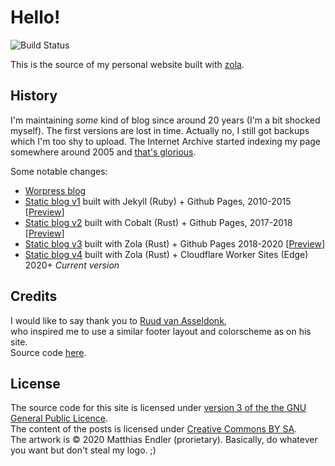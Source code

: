 # Hello!

![Build Status](https://github.com/mre/mre.github.io/workflows/CI/badge.svg)

This is the source of my personal website built with [zola](https://www.getzola.org/).

## History

I'm maintaining _some_ kind of blog since around 20 years (I'm a bit shocked myself).
The first versions are lost in time. Actually no, I still got backups which I'm too shy to upload.
The Internet Archive started indexing my page somewhere around 2005 and [that's glorious](https://web.archive.org/web/20050203114107/http://www.matthias-endler.de/).

Some notable changes:

- [Worpress blog](https://web.archive.org/web/20070213064114/http://matthias-endler.de/)
- [Static blog v1](https://github.com/mre/mre.github.io.v1) built with Jekyll (Ruby) + Github Pages, 2010-2015 [[Preview](https://web.archive.org/web/20120302065002/http://www.matthias-endler.de/)]
- [Static blog v2](https://github.com/mre/mre.github.io.v2) built with Cobalt (Rust) + Github Pages, 2017-2018 [[Preview](https://web.archive.org/web/20180402070633/https://matthias-endler.de/)]
- [Static blog v3](https://github.com/mre/mre.github.io.v3) built with Zola (Rust) + Github Pages 2018-2020 [[Preview](https://web.archive.org/web/20200707132710/https://endler.dev/)]
- [Static blog v4](https://github.com/mre/endler.dev) built with Zola (Rust) + Cloudflare Worker Sites (Edge) 2020+ _Current version_

## Credits

I would like to say thank you to [Ruud van Asseldonk](https://ruudvanasseldonk.com/),  
who inspired me to use a similar footer layout and colorscheme as on his site.  
Source code [here](https://github.com/ruuda/blog).

## License

The source code for this site is licensed under [version 3 of the the GNU General Public Licence](https://www.gnu.org/licenses/gpl-3.0.en.html).  
The content of the posts is licensed under [Creative Commons BY SA](https://creativecommons.org/licenses/by-sa/3.0/).  
The artwork is &copy; 2020 Matthias Endler (prorietary). Basically, do whatever you want but don't steal my logo. ;)

